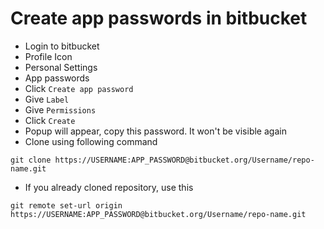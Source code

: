 # Create app passwords in bitbucket
* Login to bitbucket
* Profile Icon
* Personal Settings
* App passwords
* Click `Create app password`
* Give `Label`
* Give `Permissions`
* Click `Create`
* Popup will appear, copy this password. It won't be visible again
* Clone using following command
```
git clone https://USERNAME:APP_PASSWORD@bitbucket.org/Username/repo-name.git
```
* If you already cloned repository, use this 
```
git remote set-url origin https://USERNAME:APP_PASSWORD@bitbucket.org/Username/repo-name.git
```